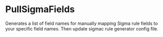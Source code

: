 # PullSigmaFields
Generates a list of field names for manually mapping Sigma rule fields to your specific field names. Then update sigmac rule generator config file.
